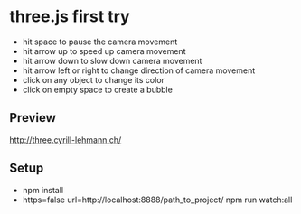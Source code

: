 # three.js first try

- hit space to pause the camera movement
- hit arrow up to speed up camera movement
- hit arrow down to slow down camera movement
- hit arrow left or right to change direction of camera movement
- click on any object to change its color
- click on empty space to create a bubble

## Preview
http://three.cyrill-lehmann.ch/

## Setup
 - npm install
 - https=false url=http://localhost:8888/path_to_project/ npm run watch:all
